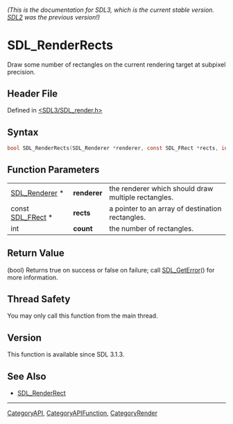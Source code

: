 ###### (This is the documentation for SDL3, which is the current stable version. [SDL2](https://wiki.libsdl.org/SDL2/) was the previous version!)
# SDL_RenderRects

Draw some number of rectangles on the current rendering target at subpixel precision.

## Header File

Defined in [<SDL3/SDL_render.h>](https://github.com/libsdl-org/SDL/blob/main/include/SDL3/SDL_render.h)

## Syntax

```c
bool SDL_RenderRects(SDL_Renderer *renderer, const SDL_FRect *rects, int count);
```

## Function Parameters

|                                |              |                                                     |
| ------------------------------ | ------------ | --------------------------------------------------- |
| [SDL_Renderer](SDL_Renderer) * | **renderer** | the renderer which should draw multiple rectangles. |
| const [SDL_FRect](SDL_FRect) * | **rects**    | a pointer to an array of destination rectangles.    |
| int                            | **count**    | the number of rectangles.                           |

## Return Value

(bool) Returns true on success or false on failure; call
[SDL_GetError](SDL_GetError)() for more information.

## Thread Safety

You may only call this function from the main thread.

## Version

This function is available since SDL 3.1.3.

## See Also

- [SDL_RenderRect](SDL_RenderRect)

----
[CategoryAPI](CategoryAPI), [CategoryAPIFunction](CategoryAPIFunction), [CategoryRender](CategoryRender)

